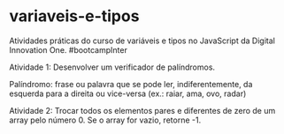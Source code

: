 # variaveis-e-tipos
Atividades práticas do curso de variáveis e tipos no JavaScript da Digital Innovation One. #bootcampInter

Atividade 1:
Desenvolver um verificador de palíndromos.

Palíndromo: frase ou palavra que se pode ler, indiferentemente, da esquerda para a direita ou vice-versa (ex.: raiar, ama, ovo, radar)

Atividade 2:
Trocar todos os elementos pares e diferentes de zero de um array pelo número 0. Se o array for vazio, retorne -1.
